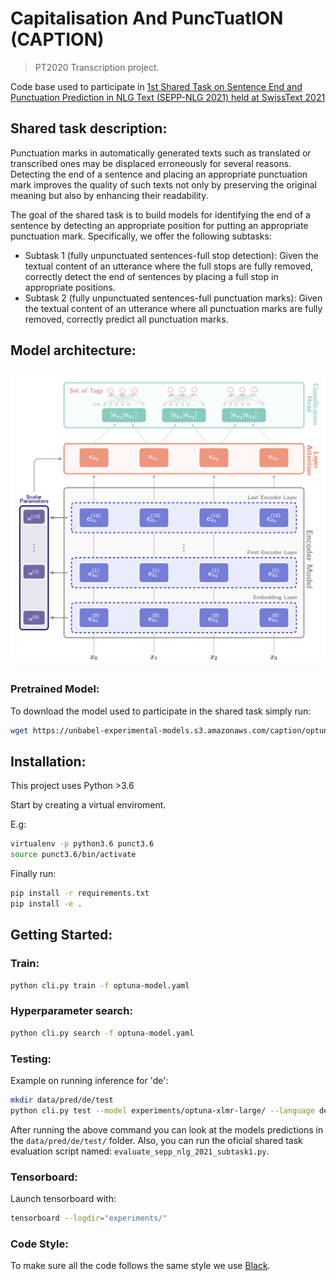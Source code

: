 # Capitalisation And PuncTuatION (CAPTION)

> PT2020 Transcription project.

Code base used to participate in [1st Shared Task on Sentence End and Punctuation Prediction in NLG Text (SEPP-NLG 2021) held at SwissText 2021](https://sites.google.com/view/sentence-segmentation/)

## Shared task description:

Punctuation marks in automatically generated texts such as translated or transcribed ones may be displaced erroneously for several reasons. Detecting the end of a sentence and placing an appropriate punctuation mark improves the quality of such texts not only by preserving the original meaning but also by enhancing their readability.

The goal of the shared task is to build models for identifying the end of a sentence by detecting an appropriate position for putting an appropriate punctuation mark. Specifically, we offer the following subtasks:

- Subtask 1 (fully unpunctuated sentences-full stop detection): Given the textual content of an utterance where the full stops are fully removed, correctly detect the end of sentences by placing a full stop in appropriate positions.
- Subtask 2 (fully unpunctuated sentences-full punctuation marks): Given the textual content of an utterance where all punctuation marks are fully removed, correctly predict all punctuation marks. 

## Model architecture:

![base_model](images/base_model.png)

### Pretrained Model:

To download the model used to participate in the shared task simply run:

```bash
wget https://unbabel-experimental-models.s3.amazonaws.com/caption/optuna-xlmr-large-v5.zip
```

## Installation:

This project uses Python >3.6

Start by creating a virtual enviroment.

E.g:
```bash
virtualenv -p python3.6 punct3.6
source punct3.6/bin/activate
```

Finally run:
```bash
pip install -r requirements.txt
pip install -e .
```

## Getting Started:

### Train:
```bash
python cli.py train -f optuna-model.yaml
```

### Hyperparameter search:
```bash
python cli.py search -f optuna-model.yaml
```

### Testing:

Example on running inference for 'de':
```bash
mkdir data/pred/de/test
python cli.py test --model experiments/optuna-xlmr-large/ --language de --test
```

After running the above command you can look at the models predictions in the `data/pred/de/test/` folder. Also, you can run the oficial shared task evaluation script named: `evaluate_sepp_nlg_2021_subtask1.py`.

### Tensorboard:

Launch tensorboard with:
```bash
tensorboard --logdir="experiments/"
```

### Code Style:
To make sure all the code follows the same style we use [Black](https://github.com/psf/black).

